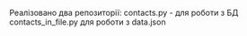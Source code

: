 Реалізовано два репозиторії:
contacts.py - для роботи з БД
contacts_in_file.py для роботи з data.json
